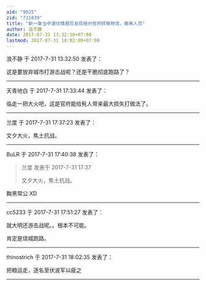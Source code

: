```yaml
---
aid: "9025"
zid: "711839"
title: "新一章当中潜伏情报员发现梧州官府转移物资，撤离人员"
author: 浪不静
date: 2017-07-31 13:32:50+07:00
lastmod: 2017-07-31 18:02:00+07:00
---
```


浪不静 于 2017-7-31 13:32:50 发表了：

这是要放弃城市打游击战呢？还是干脆彻底跑路了？

---

天青地白 于 2017-7-31 17:33:44 发表了：

临走一把大火吧，这是官府能给髡人带来最大损失打做法了。

---

兰度 于 2017-7-31 17:37:23 发表了：

文夕大火，焦土抗战。

---

BuLR 于 2017-7-31 17:40:38 发表了：

> 兰度 发表于 2017-7-31 17:37
>
> 文夕大火，焦土抗战。

黝黑常公 XD

---

cc5233 于 2017-7-31 17:51:27 发表了：

就大明还游击战呢。。根本不可能。

肯定是烧城跑路。

---

thinostrich 于 2017-7-31 18:02:35 发表了：

把粮运走，逐名至伏波军以疲之

---
